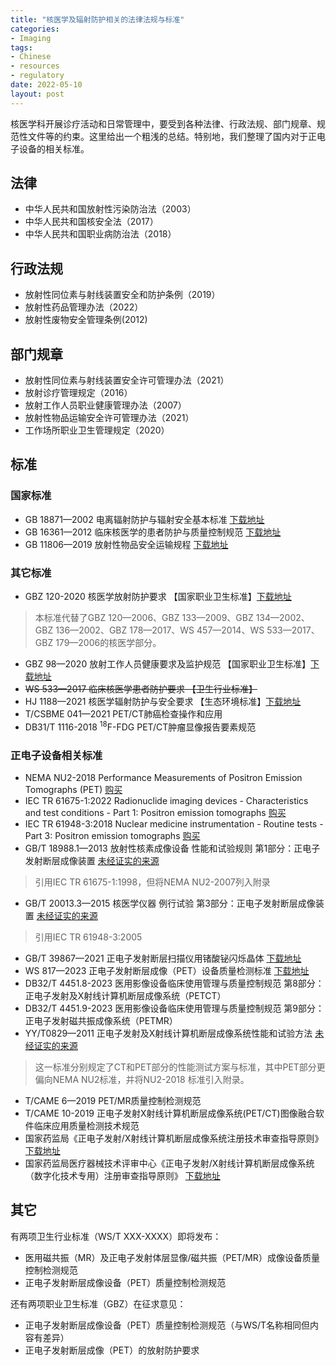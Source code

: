 ```yaml
---
title: "核医学及辐射防护相关的法律法规与标准"
categories:
- Imaging
tags:
- Chinese
- resources
- regulatory
date: 2022-05-10
layout: post
---
```


核医学科开展诊疗活动和日常管理中，要受到各种法律、行政法规、部门规章、规范性文件等的约束。这里给出一个粗浅的总结。特别地，我们整理了国内对于正电子设备的相关标准。

## 法律

- 中华人民共和国放射性污染防治法（2003）
- 中华人民共和国核安全法（2017）
- 中华人民共和国职业病防治法（2018）

## 行政法规

- 放射性同位素与射线装置安全和防护条例（2019）
- 放射性药品管理办法（2022）
- 放射性废物安全管理条例(2012)

## 部门规章

- 放射性同位素与射线装置安全许可管理办法（2021）
- 放射诊疗管理规定（2016）
- 放射工作人员职业健康管理办法（2007）
- 放射性物品运输安全许可管理办法（2021）
- 工作场所职业卫生管理规定（2020）

## 标准

### 国家标准

- GB 18871—2002 电离辐射防护与辐射安全基本标准 [下载地址](http://www.nirp.cn/userfiles/file/GB18871-2002.pdf)
- GB 16361—2012 临床核医学的患者防护与质量控制规范 [下载地址](http://www.nhc.gov.cn/ewebeditor/uploadfile/2014/10/20141029113914449.pdf)
- GB 11806—2019 放射性物品安全运输规程 [下载地址](https://www.mee.gov.cn/ywgz/fgbz/bz/bzwb/hxxhj/fsxhjbz/201903/W020190322511199923924.pdf)

### 其它标准

- GBZ 120-2020 核医学放射防护要求 【国家职业卫生标准】[下载地址](http://www.nhc.gov.cn/fzs/s7852d/202011/9d778170b914471fad56cf8308d4bda1/files/657e04bc556e428db6db6f4bc98191a7.pdf)
> 本标准代替了GBZ 120—2006、GBZ 133—2009、GBZ 134—2002、GBZ 136—2002、GBZ 178—2017、WS 457—2014、WS 533—2017、GBZ 179—2006的核医学部分。
- GBZ 98—2020 放射工作人员健康要求及监护规范 【国家职业卫生标准】[下载地址](http://www.nhc.gov.cn/fzs/s7852d/202011/9d778170b914471fad56cf8308d4bda1/files/9c0c4af0e6704c56aa56ede4bb1a7b14.pdf)
- <del>WS 533—2017 临床核医学患者防护要求 【卫生行业标准】</del> 
- HJ 1188—2021 核医学辐射防护与安全要求 【生态环境标准】[下载地址](https://www.mee.gov.cn/ywgz/fgbz/bz/bzwb/hxxhj/xgbz/202109/W020210922368889711824.pdf)
- T/CSBME 041—2021 PET/CT肺癌检查操作和应用
- DB31/T 1116-2018 <sup>18</sup>F-FDG PET/CT肿瘤显像报告要素规范

### 正电子设备相关标准

- NEMA NU2-2018 Performance Measurements of Positron Emission Tomographs (PET)
 [购买](https://www.nema.org/standards/view/Performance-Measurements-of-Positron-Emission-Tomographs)
- IEC TR 61675-1:2022 Radionuclide imaging devices - Characteristics and test conditions - Part 1: Positron emission tomographs [购买](https://webstore.iec.ch/publication/67292)
- IEC TR 61948-3:2018 Nuclear medicine instrumentation - Routine tests - Part 3: Positron emission tomographs [购买](https://webstore.iec.ch/publication/60788)
- GB/T 18988.1—2013 放射性核素成像设备 性能和试验规则 第1部分：正电子发射断层成像装置 [未经证实的来源](https://file.wuxuwang.com/qixieflyzbz/355_GB18988.1-2013.pdf)
> 引用IEC TR 61675-1:1998，但将NEMA NU2-2007列入附录
- GB/T 20013.3—2015 核医学仪器 例行试验 第3部分：正电子发射断层成像装置 [未经证实的来源](https://file.wuxuwang.com/qixieflyzbz/354_GB20013.3-2015.pdf)
> 引用IEC TR 61948-3:2005
- GB/T 39867—2021 正电子发射断层扫描仪用锗酸铋闪烁晶体 [下载地址](https://openstd.samr.gov.cn/bzgk/gb/newGbInfo?hcno=008448C47454207CAB87FF9E7FFC7106)
- WS 817—2023 正电子发射断层成像（PET）设备质量检测标准 [下载地址](http://www.nhc.gov.cn/wjw/pcrb/202303/c3f0c8f0185e4f2fa065ba39b08d0dbd.shtml)
- DB32/T 4451.8-2023 医用影像设备临床使用管理与质量控制规范 第8部分：正电子发射及X射线计算机断层成像系统（PETCT）
- DB32/T 4451.9-2023 医用影像设备临床使用管理与质量控制规范 第9部分：正电子发射磁共振成像系统（PETMR）
- YY/T0829—2011 正电子发射及X射线计算机断层成像系统性能和试验方法 [未经证实的来源](https://file.wuxuwang.com/qixieflyzbz/357_YY0829-2011.pdf)
> 这一标准分别规定了CT和PET部分的性能测试方案与标准，其中PET部分更偏向NEMA NU2标准，并将NU2-2018 标准引入附录。
- T/CAME 6—2019 PET/MR质量控制检测规范
- T/CAME 10-2019 正电子发射X射线计算机断层成像系统(PET/CT)图像融合软件临床应用质量检测技术规范
- 国家药监局《正电子发射/X射线计算机断层成像系统注册技术审查指导原则》 [下载地址](https://www.cmde.org.cn/flfg/zdyz/zdyzwbk/20200312140405299.html)
- 国家药监局医疗器械技术评审中心《正电子发射/X射线计算机断层成像系统（数字化技术专用）注册审查指导原则》 [下载地址](https://www.cmde.org.cn/flfg/zdyz/zdyzwbk/20220120131600594.html)

## 其它

有两项卫生行业标准（WS/T XXX-XXXX）即将发布：

- 医用磁共振（MR）及正电子发射体层显像/磁共振（PET/MR）成像设备质量控制检测规范
- 正电子发射断层成像设备（PET）质量控制检测规范

还有两项职业卫生标准（GBZ）在征求意见：

- 正电子发射断层成像设备（PET）质量控制检测规范（与WS/T名称相同但内容有差异）
- 正电子发射断层成像（PET）的放射防护要求
